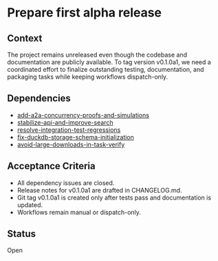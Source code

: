 # Prepare first alpha release

## Context
The project remains unreleased even though the codebase and documentation are
publicly available. To tag version v0.1.0a1, we need a coordinated effort to
finalize outstanding testing, documentation, and packaging tasks while keeping
workflows dispatch-only.

## Dependencies
- [add-a2a-concurrency-proofs-and-simulations](archive/add-a2a-concurrency-proofs-and-simulations.md)
- [stabilize-api-and-improve-search](stabilize-api-and-improve-search.md)
- [resolve-integration-test-regressions](resolve-integration-test-regressions.md)
- [fix-duckdb-storage-schema-initialization](fix-duckdb-storage-schema-initialization.md)
- [avoid-large-downloads-in-task-verify](avoid-large-downloads-in-task-verify.md)

## Acceptance Criteria
- All dependency issues are closed.
- Release notes for v0.1.0a1 are drafted in CHANGELOG.md.
- Git tag v0.1.0a1 is created only after tests pass and documentation is updated.
- Workflows remain manual or dispatch-only.

## Status
Open
